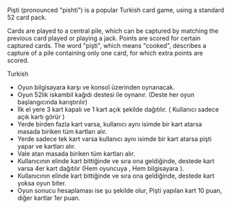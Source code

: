 Pişti (pronounced "pishti") is a popular Turkish card game, using a standard 52 card pack.

Cards are played to a central pile, which can be captured by matching the previous card played or playing a jack. Points are scored for certain captured cards. The word "pişti", which means "cooked", describes a capture of a pile containing only one card, for which extra points are scored.

Turkish

- Oyun bilgisayara karşı ve konsol üzerinden oynanacak.
- Oyun 52lik iskambil kağıdı destesi ile oynanır. (Deste her oyun başlangıcında karıştırılır)
- İlk el yere 3 kart kapalı ve 1 kart açık şekilde dağıtılır. ( Kullanıcı sadece açık kartı görür )
- Yerde birden fazla kart varsa, kullanıcı aynı isimde bir kart atarsa masada biriken tüm kartları alır.
- Yerde sadece tek kart varsa kullanıcı aynı isimde bir kart atarsa pişti yapar ve kartları alır.
- Vale atan masada biriken tüm kartları alır.
- Kullanıcının elinde kart bittiğinde ve sıra ona geldiğinde, destede kart varsa 4er kart dağıtılır (Hem oyuncuya , Hem bilgisayara ).
- Kullanıcının elinde kart bittiğinde ve sıra ona geldiğinde, destede kart yoksa oyun biter.
- Oyun sonucu hesaplaması ise şu şekilde olur, Pişti yapılan kart 10 puan, diğer kartlar 1er puan.